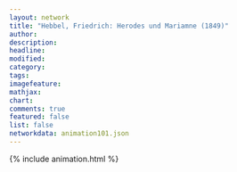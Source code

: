 ```yaml
---
layout: network
title: "Hebbel, Friedrich: Herodes und Mariamne (1849)"
author:
description:
headline:
modified:
category:
tags:
imagefeature: 
mathjax: 
chart: 
comments: true
featured: false
list: false
networkdata: animation101.json
---
```

{% include animation.html %}

